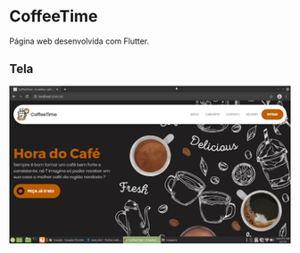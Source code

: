 # CoffeeTime

Página web desenvolvida com Flutter.

## Tela

<img src="assets/images/coffeetime.png">
